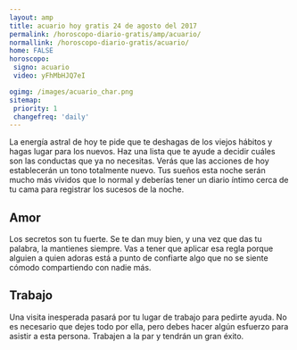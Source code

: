 ```yaml
---
layout: amp
title: acuario hoy gratis 24 de agosto del 2017 
permalink: /horoscopo-diario-gratis/amp/acuario/
normallink: /horoscopo-diario-gratis/acuario/
home: FALSE
horoscopo:
 signo: acuario
 video: yFhMbHJQ7eI

ogimg: /images/acuario_char.png
sitemap:
 priority: 1
 changefreq: 'daily'
---
```



La energía astral de hoy te pide que te deshagas de los viejos hábitos y hagas lugar para los nuevos. Haz una lista que te ayude a decidir cuáles son las conductas que ya no necesitas. Verás que las acciones de hoy establecerán un tono totalmente nuevo. Tus sueños esta noche serán mucho más vívidos que lo normal y deberías tener un diario íntimo cerca de tu cama para registrar los sucesos de la noche.

## Amor

Los secretos son tu fuerte. Se te dan muy bien, y una vez que das tu palabra, la mantienes siempre. Vas a tener que aplicar esa regla porque alguien a quien adoras está a punto de confiarte algo que no se siente cómodo compartiendo con nadie más.

## Trabajo

Una visita inesperada pasará por tu lugar de trabajo para pedirte ayuda. No es necesario que dejes todo por ella, pero debes hacer algún esfuerzo para asistir a esta persona. Trabajen a la par y tendrán un gran éxito.